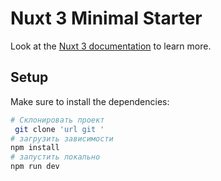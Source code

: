 # Nuxt 3 Minimal Starter

Look at the [Nuxt 3 documentation](https://nuxt.com/docs/getting-started/introduction) to learn more.

## Setup

Make sure to install the dependencies:

```bash
# Cклонировать проект 
 git clone 'url git '
# загрузить зависимости 
npm install 
# запустить локально 
npm run dev
